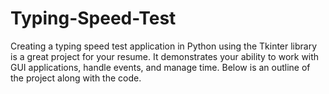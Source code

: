# Typing-Speed-Test
Creating a typing speed test application in Python using the Tkinter library is a great project for your resume. It demonstrates your ability to work with GUI applications, handle events, and manage time. Below is an outline of the project along with the code.
